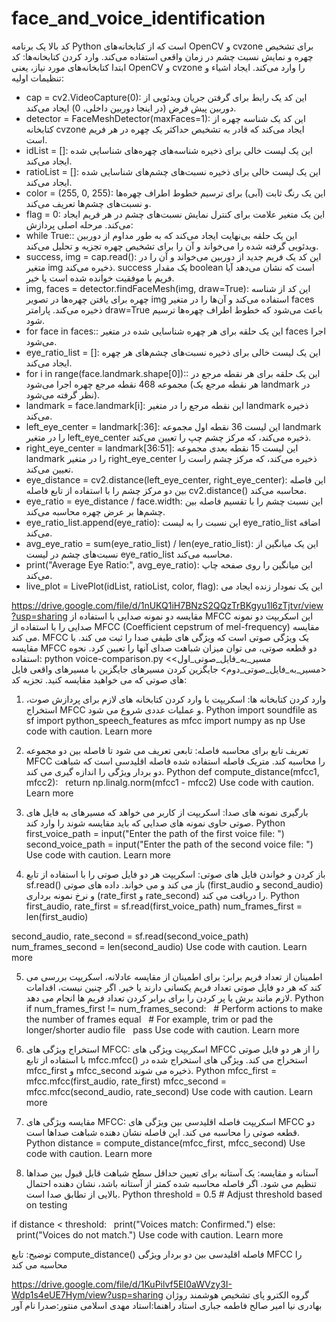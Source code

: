 
# face_and_voice_identification
کد بالا یک برنامه Python است که از کتابخانه‌های OpenCV و cvzone برای تشخیص چهره و نمایش نسبت چشم در زمان واقعی استفاده می‌کند.
وارد کردن کتابخانه‌ها:
کد ابتدا کتابخانه‌های مورد نیاز، یعنی OpenCV و cvzone را وارد می‌کند.
ایجاد اشیاء و تنظیمات اولیه:
* cap = cv2.VideoCapture(0): این کد یک رابط برای گرفتن جریان ویدئویی از دوربین پیش فرض (در اینجا دوربین داخلی، 0) ایجاد می‌کند.
* detector = FaceMeshDetector(maxFaces=1): این کد یک شناسه چهره از کتابخانه cvzone ایجاد می‌کند که قادر به تشخیص حداکثر یک چهره در هر فریم است.
* idList = []: این یک لیست خالی برای ذخیره شناسه‌های چهره‌های شناسایی شده ایجاد می‌کند.
* ratioList = []: این یک لیست خالی برای ذخیره نسبت‌های چشم‌های شناسایی شده ایجاد می‌کند.
* color = (255, 0, 255): این یک رنگ ثابت (آبی) برای ترسیم خطوط اطراف چهره‌ها و نسبت‌های چشم‌ها تعریف می‌کند.
* flag = 0: این یک متغیر علامت برای کنترل نمایش نسبت‌های چشم در هر فریم ایجاد می‌کند.
مرحله اصلی پردازش:
* while True:: این یک حلقه بی‌نهایت ایجاد می‌کند که به طور مداوم از دوربین ویدئویی گرفته شده را می‌خواند و آن را برای تشخیص چهره تجزیه و تحلیل می‌کند.
* success, img = cap.read(): این کد یک فریم جدید از دوربین می‌خواند و آن را در متغیر img ذخیره می‌کند. success یک مقدار boolean است که نشان می‌دهد آیا فریم با موفقیت خوانده شده است یا خیر.
* img, faces = detector.findFaceMesh(img, draw=True): این کد از شناسه چهره برای یافتن چهره‌ها در تصویر img استفاده می‌کند و آن‌ها را در متغیر faces ذخیره می‌کند. پارامتر draw=True باعث می‌شود که خطوط اطراف چهره‌ها ترسیم شود.
* for face in faces:: این یک حلقه برای هر چهره شناسایی شده در متغیر faces اجرا می‌شود.
* eye_ratio_list = []: این یک لیست خالی برای ذخیره نسبت‌های چشم‌های هر چهره ایجاد می‌کند.
* for i in range(face.landmark.shape[0]):: این یک حلقه برای هر نقطه مرجع در مجموعه 468 نقطه مرجع چهره اجرا می‌شود (هر نقطه مرجع یک landmark در نظر گرفته می‌شود).
* landmark = face.landmark[i]: این نقطه مرجع را در متغیر landmark ذخیره می‌کند.
* left_eye_center = landmark[:36]: این لیست 36 نقطه اول مجموعه landmark را در متغیر left_eye_center ذخیره می‌کند، که مرکز چشم چپ را تعیین می‌کند.
* right_eye_center = landmark[36:51]: این لیست 15 نقطه بعدی مجموعه landmark را در متغیر right_eye_center ذخیره می‌کند، که مرکز چشم راست را تعیین می‌کند.
* eye_distance = cv2.distance(left_eye_center, right_eye_center): این فاصله بین دو مرکز چشم را با استفاده از تابع فاصله cv2.distance() محاسبه می‌کند.
* eye_ratio = eye_distance / face.width: این نسبت چشم را با تقسیم فاصله بین چشم‌ها بر عرض چهره محاسبه می‌کند.
* eye_ratio_list.append(eye_ratio): این نسبت را به لیست eye_ratio_list اضافه می‌کند.
* avg_eye_ratio = sum(eye_ratio_list) / len(eye_ratio_list): این یک میانگین از نسبت‌های چشم در لیست eye_ratio_list محاسبه می‌کند.
* print("Average Eye Ratio:", avg_eye_ratio): این میانگین را روی صفحه چاپ می‌کند.
* live_plot = LivePlot(idList, ratioList, color, flag): این یک نمودار زنده ایجاد می



https://drive.google.com/file/d/1nUKQ1iH7BNzS2QQzTrBKgyu1l6zTjtvr/view?usp=sharing
[
](https://drive.google.com/file/d/1nUKQ1iH7BNzS2QQzTrBKgyu1l6zTjtvr/view?usp=sharing)
مقایسه دو نمونه صدایی با استفاده از MFCC
این اسکریپت دو نمونه صدایی را با استفاده از MFCC (Coefficient cepstrum of mel-frequency) مقایسه می کند. MFCC یک ویژگی صوتی است که ویژگی های طیفی صدا را ثبت می کند. با مقایسه MFCC دو قطعه صوتی، می توان میزان شباهت صدای آنها را تعیین کرد.
نحوه استفاده:
python voice-comparison.py <مسیر_به_فایل_صوتی_اول> <مسیر_به_فایل_صوتی_دوم>
جایگزین کردن مسیرهای جایگزین با مسیرهای واقعی فایل های صوتی که می خواهید مقایسه کنید.
تجزیه کد:
1. وارد کردن کتابخانه ها:
اسکریپت با وارد کردن کتابخانه های لازم برای پردازش صوت، استخراج MFCC و عملیات عددی شروع می شود.
Python
import soundfile as sf
import python_speech_features as mfcc
import numpy as np
Use code with caution. Learn more



2. تعریف تابع برای محاسبه فاصله:
تابعی تعریف می شود تا فاصله بین دو مجموعه MFCC را محاسبه کند. متریک فاصله استفاده شده فاصله اقلیدسی است که شباهت دو بردار ویژگی را اندازه گیری می کند.
Python
def compute_distance(mfcc1, mfcc2):
  return np.linalg.norm(mfcc1 - mfcc2)
Use code with caution. Learn more



3. بارگیری نمونه های صدا:
اسکریپت از کاربر می خواهد که مسیرهای به فایل های صوتی حاوی نمونه های صدایی که باید مقایسه شوند را وارد کند.
Python
first_voice_path = input("Enter the path of the first voice file: ")
second_voice_path = input("Enter the path of the second voice file: ")
Use code with caution. Learn more



4. باز کردن و خواندن فایل های صوتی:
اسکریپت هر دو فایل صوتی را با استفاده از تابع sf.read() باز می کند و می خواند. داده های صوتی (first_audio و second_audio) و نرخ نمونه برداری (rate_first و rate_second) را دریافت می کند.
Python
first_audio, rate_first = sf.read(first_voice_path)
num_frames_first = len(first_audio)

second_audio, rate_second = sf.read(second_voice_path)
num_frames_second = len(second_audio)
Use code with caution. Learn more



5. اطمینان از تعداد فریم برابر:
برای اطمینان از مقایسه عادلانه، اسکریپت بررسی می کند که هر دو فایل صوتی تعداد فریم یکسانی دارند یا خیر. اگر چنین نیست، اقدامات لازم مانند برش یا پر کردن را برای برابر کردن تعداد فریم ها انجام می دهد.
Python
if num_frames_first != num_frames_second:
  # Perform actions to make the number of frames equal
  # For example, trim or pad the longer/shorter audio file
  pass
Use code with caution. Learn more



6. استخراج ویژگی های MFCC:
اسکریپت ویژگی های MFCC را از هر دو فایل صوتی با استفاده از تابع mfcc.mfcc() استخراج می کند. ویژگی های استخراج شده در mfcc_first و mfcc_second ذخیره می شوند.
Python
mfcc_first = mfcc.mfcc(first_audio, rate_first)
mfcc_second = mfcc.mfcc(second_audio, rate_second)
Use code with caution. Learn more



7. مقایسه ویژگی های MFCC:
اسکریپت فاصله اقلیدسی بین ویژگی های MFCC دو قطعه صوتی را محاسبه می کند. این فاصله نشان دهنده شباهت صداها است.
Python
distance = compute_distance(mfcc_first, mfcc_second)
Use code with caution. Learn more



8. آستانه و مقایسه:
یک آستانه برای تعیین حداقل سطح شباهت قابل قبول بین صداها تنظیم می شود. اگر فاصله محاسبه شده کمتر از آستانه باشد، نشان دهنده احتمال بالایی از تطابق صدا است.
Python
threshold = 0.5  # Adjust threshold based on testing

if distance < threshold:
  print("Voices match: Confirmed.")
else:
  print("Voices do not match.")
Use code with caution. Learn more



توضیح:
تابع compute_distance() فاصله اقلیدسی بین دو بردار ویژگی MFCC را محاسبه می کند

[
](https://drive.google.com/file/d/1KuPilvf5EI0aWVzy3I-Wdp1s4eUE7Hym/view?usp=sharing)
https://drive.google.com/file/d/1KuPilvf5EI0aWVzy3I-Wdp1s4eUE7Hym/view?usp=sharing                                                                                  گروه الکترو پای
تشخیص هوشمند
روژان بهادری نیا
امیر صالح
فاطمه جباری
استاد راهنما:استاد مهدی اسلامی
منتور:صدرا نام آور
